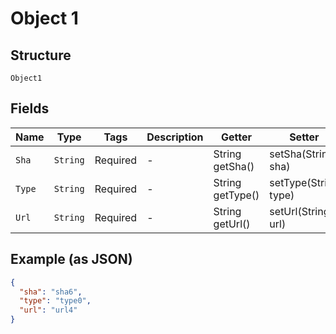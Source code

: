 
# Object 1

## Structure

`Object1`

## Fields

| Name | Type | Tags | Description | Getter | Setter |
|  --- | --- | --- | --- | --- | --- |
| `Sha` | `String` | Required | - | String getSha() | setSha(String sha) |
| `Type` | `String` | Required | - | String getType() | setType(String type) |
| `Url` | `String` | Required | - | String getUrl() | setUrl(String url) |

## Example (as JSON)

```json
{
  "sha": "sha6",
  "type": "type0",
  "url": "url4"
}
```

